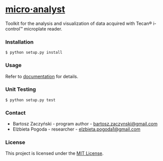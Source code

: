# [micro&middot;analyst](https://github.com/bzaczynski/microanalyst)

Toolkit for the analysis and visualization of data acquired with Tecan&reg; i-control&trade; microplate reader.

### Installation

```
$ python setup.py install
```

### Usage

Refer to [documentation](http://microanalyst.readthedocs.io/en/latest/) for details.


### Unit Testing

```
$ python setup.py test
```

### Contact

* Bartosz Zaczyński - program author - <bartosz.zaczynski@gmail.com>
* Elżbieta Pogoda - researcher - <elzbieta.pogoda1@gmail.com>

### License

This project is licensed under the [MIT License](https://raw.githubusercontent.com/bzaczynski/microanalyst/master/LICENSE).
